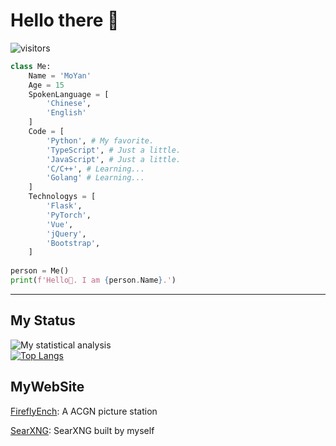 # Hello there 👋
![visitors](https://visitor-badge.laobi.icu/badge?page_id=moyanj.moyanj)

```python
class Me:
    Name = 'MoYan'
    Age = 15
    SpokenLanguage = [
        'Chinese',
        'English'
    ]
    Code = [
        'Python', # My favorite.
        'TypeScript', # Just a little.
        'JavaScript', # Just a little.
        'C/C++', # Learning...
        'Golang' # Learning...
    ]
    Technologys = [
        'Flask',
        'PyTorch',
        'Vue',
        'jQuery',
        'Bootstrap',
    ]
    
person = Me()
print(f'Hello👋. I am {person.Name}.')
```

<hr>

## My Status

![My statistical analysis](https://github-readme-stats.vercel.app/api?username=moyanj&show_icons=true&theme=tokyonight)
<br>
[![Top Langs](https://github-readme-stats.vercel.app/api/top-langs/?username=moyanj)](https://github.com/Christmas/github-readme-stats)
<br>

## MyWebSite

[FireflyEnch](https://img.moapps.top): A ACGN picture station

[SearXNG](https://s.moapps.top): SearXNG built by myself
